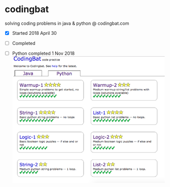 # codingbat
solving coding problems in java & python @ codingbat.com
- [X] Started 2018 April 30
- [ ] Completed 

-[ ] Python completed 1 Nov 2018
![alt text](https://github.com/unobatbayar/codingbat/blob/master/images/python.png)
